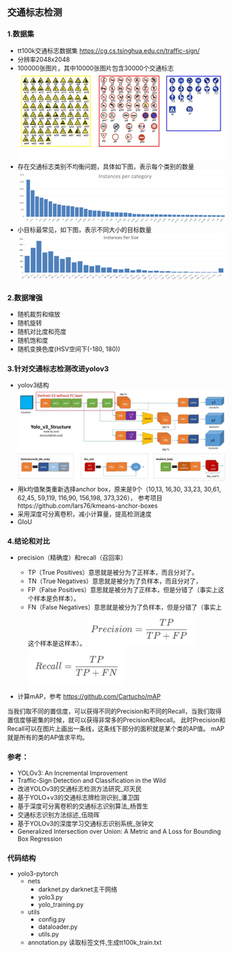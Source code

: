 ## 交通标志检测

### 1.数据集
* tt100k交通标志数据集 https://cg.cs.tsinghua.edu.cn/traffic-sign/
* 分辨率2048x2048
* 100000张图片，其中10000张图片包含30000个交通标志
![](assets/figure1.jpg)
* 存在交通标志类别不均衡问题，具体如下图，表示每个类别的数量
![](assets/figure2.png)
* 小目标最常见，如下图，表示不同大小的目标数量
![](assets/figure3.png)

### 2.数据增强
* 随机裁剪和缩放
* 随机旋转
* 随机对比度和亮度
* 随机饱和度
* 随机变换色度(HSV空间下(-180, 180))

### 3.针对交通标志检测改进yolov3
* yolov3结构
![](assets/figure4.png)
* 用k均值聚类重新选择anchor box，原来是9个（10,13,  16,30,  33,23,  30,61,  62,45,  59,119,  116,90,  156,198,  373,326），
参考项目https://github.com/lars76/kmeans-anchor-boxes
* 采用深度可分离卷积，减小计算量，提高检测速度
* GIoU

### 4.结论和对比
* precision（精确度）和recall（召回率）
  *  TP（True Positives）意思就是被分为了正样本，而且分对了。
  * TN（True Negatives）意思就是被分为了负样本，而且分对了，
  * FP（False Positives）意思就是被分为了正样本，但是分错了（事实上这个样本是负样本）。
  * FN（False Negatives）意思就是被分为了负样本，但是分错了（事实上这个样本是这样本）。
![](assets/figure5.png)
![](assets/figure6.png)

* 计算mAP，参考 https://github.com/Cartucho/mAP

当我们取不同的置信度，可以获得不同的Precision和不同的Recall，当我们取得置信度够密集的时候，就可以获得非常多的Precision和Recall。
此时Precision和Recall可以在图片上画出一条线，这条线下部分的面积就是某个类的AP值。
mAP就是所有的类的AP值求平均。

### 参考：
* YOLOv3: An Incremental Improvement
* Traffic-Sign Detection and Classification in the Wild
* 改进YOLOv3的交通标志检测方法研究_邓天民
* 基于YOLO+v3的交通标志牌检测识别_潘卫国
* 基于深度可分离卷积的交通标志识别算法_杨晋生
* 交通标志识别方法综述_伍晓晖
* 基于YOLOv3的深度学习交通标志识别系统_张钟文
* Generalized Intersection over Union: A Metric and A Loss for Bounding Box Regression

### 代码结构

- yolo3-pytorch
  - nets 
    - darknet.py darknet主干网络
    - yolo3.py
    - yolo_training.py
  - utils
    - config.py
    - dataloader.py
    - utils.py
  - annotation.py 读取标签文件,生成tt100k_train.txt
  